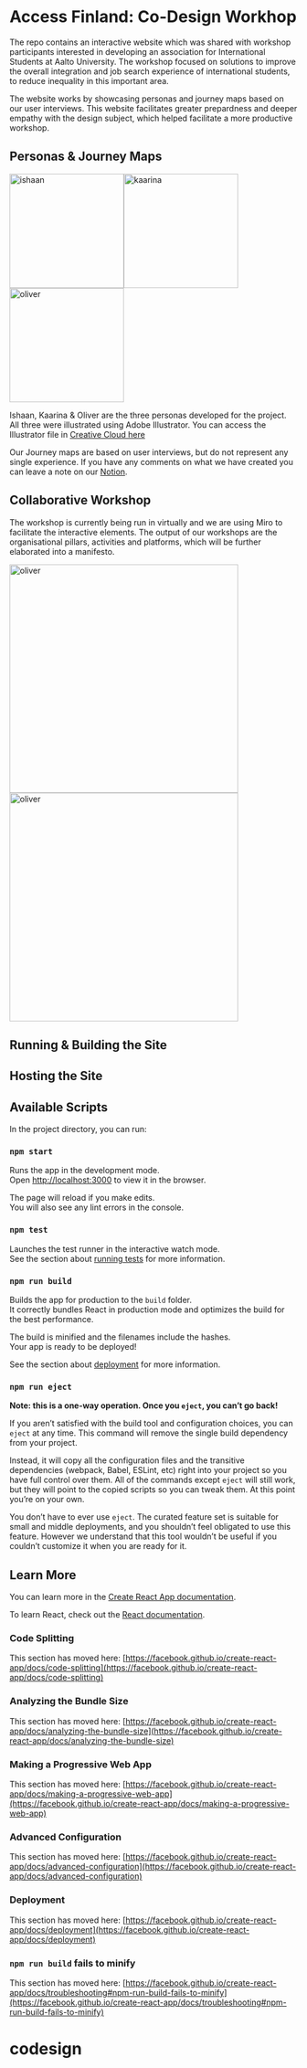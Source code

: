 # Access Finland: Co-Design Workhop

The repo contains an interactive website which was shared with workshop participants interested in developing an association for International Students at Aalto University. The workshop focused on solutions to improve the overall integration and job search experience of international students, to reduce inequality in this important area. 

The website works by showcasing personas and journey maps based on our user interviews. This website facilitates greater prepardness and deeper empathy with the design subject, which helped facilitate a more productive workshop.

## Personas & Journey Maps
<img src="https://fieldmap.s3.eu-north-1.amazonaws.com/ishaan.png" alt="ishaan" width="200"/><img src="https://fieldmap.s3.eu-north-1.amazonaws.com/kaarina.png" alt="kaarina" width="200"/><img src="https://fieldmap.s3.eu-north-1.amazonaws.com/oliver.png" alt="oliver" width="200"/>

Ishaan, Kaarina & Oliver are the three personas developed for the project. All three were illustrated using Adobe Illustrator. You can access the Illustrator file in [Creative Cloud here](https://assets.adobe.com/id/urn:aaid:sc:EU:7cb1e597-e358-47da-9404-c1128bc0198e?view=difile)

Our Journey maps are based on user interviews, but do not represent any single experience. If you have any comments on what we have created you can leave a note on our [Notion](https://johnmalc.notion.site/09f3924fb3ba4807ab8f364e007824b1?v=9d11666c4d69448e9850801b7f344545).

## Collaborative Workshop 
The workshop is currently being run in virtually and we are using Miro to facilitate the interactive elements. The output of our workshops are the organisational pillars, activities and platforms, which will be further elaborated into a manifesto. 

<img src="https://user-images.githubusercontent.com/8799141/137639669-a9bf6900-013e-4a8a-84c4-458a0b4668ea.png" alt="oliver" width="400"/> <img src="https://user-images.githubusercontent.com/8799141/137640364-391ba035-3347-48b8-9723-e4d186f55208.png" alt="oliver" width="400"/>

## Running & Building the Site

## Hosting the Site



## Available Scripts

In the project directory, you can run:

### `npm start`

Runs the app in the development mode.\
Open [http://localhost:3000](http://localhost:3000) to view it in the browser.

The page will reload if you make edits.\
You will also see any lint errors in the console.

### `npm test`

Launches the test runner in the interactive watch mode.\
See the section about [running tests](https://facebook.github.io/create-react-app/docs/running-tests) for more information.

### `npm run build`

Builds the app for production to the `build` folder.\
It correctly bundles React in production mode and optimizes the build for the best performance.

The build is minified and the filenames include the hashes.\
Your app is ready to be deployed!

See the section about [deployment](https://facebook.github.io/create-react-app/docs/deployment) for more information.

### `npm run eject`

**Note: this is a one-way operation. Once you `eject`, you can’t go back!**

If you aren’t satisfied with the build tool and configuration choices, you can `eject` at any time. This command will remove the single build dependency from your project.

Instead, it will copy all the configuration files and the transitive dependencies (webpack, Babel, ESLint, etc) right into your project so you have full control over them. All of the commands except `eject` will still work, but they will point to the copied scripts so you can tweak them. At this point you’re on your own.

You don’t have to ever use `eject`. The curated feature set is suitable for small and middle deployments, and you shouldn’t feel obligated to use this feature. However we understand that this tool wouldn’t be useful if you couldn’t customize it when you are ready for it.

## Learn More

You can learn more in the [Create React App documentation](https://facebook.github.io/create-react-app/docs/getting-started).

To learn React, check out the [React documentation](https://reactjs.org/).

### Code Splitting

This section has moved here: [https://facebook.github.io/create-react-app/docs/code-splitting](https://facebook.github.io/create-react-app/docs/code-splitting)

### Analyzing the Bundle Size

This section has moved here: [https://facebook.github.io/create-react-app/docs/analyzing-the-bundle-size](https://facebook.github.io/create-react-app/docs/analyzing-the-bundle-size)

### Making a Progressive Web App

This section has moved here: [https://facebook.github.io/create-react-app/docs/making-a-progressive-web-app](https://facebook.github.io/create-react-app/docs/making-a-progressive-web-app)

### Advanced Configuration

This section has moved here: [https://facebook.github.io/create-react-app/docs/advanced-configuration](https://facebook.github.io/create-react-app/docs/advanced-configuration)

### Deployment

This section has moved here: [https://facebook.github.io/create-react-app/docs/deployment](https://facebook.github.io/create-react-app/docs/deployment)

### `npm run build` fails to minify

This section has moved here: [https://facebook.github.io/create-react-app/docs/troubleshooting#npm-run-build-fails-to-minify](https://facebook.github.io/create-react-app/docs/troubleshooting#npm-run-build-fails-to-minify)
# codesign
